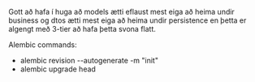 Gott að hafa í huga að models ætti eflaust mest eiga að heima undir business og dtos ætti mest eiga að heima undir persistence en þetta er algengt með 3-tier að hafa þetta svona flatt.

Alembic commands: 

- alembic revision --autogenerate -m "init"
- alembic upgrade head